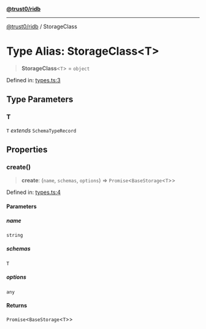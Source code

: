 [**@trust0/ridb**](../README.md)

***

[@trust0/ridb](../README.md) / StorageClass

# Type Alias: StorageClass\<T\>

> **StorageClass**\<`T`\> = `object`

Defined in: [types.ts:3](https://github.com/trust0-project/RIDB/blob/de5a4094c694d51819d91971ce014aab5116343a/packages/ridb/src/types.ts#L3)

## Type Parameters

### T

`T` *extends* `SchemaTypeRecord`

## Properties

### create()

> **create**: (`name`, `schemas`, `options`) => `Promise`\<`BaseStorage`\<`T`\>\>

Defined in: [types.ts:4](https://github.com/trust0-project/RIDB/blob/de5a4094c694d51819d91971ce014aab5116343a/packages/ridb/src/types.ts#L4)

#### Parameters

##### name

`string`

##### schemas

`T`

##### options

`any`

#### Returns

`Promise`\<`BaseStorage`\<`T`\>\>
